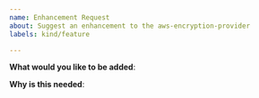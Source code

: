 ```yaml
---
name: Enhancement Request
about: Suggest an enhancement to the aws-encryption-provider
labels: kind/feature

---
```

<!-- Please only use this template for submitting enhancement requests -->

**What would you like to be added**:

**Why is this needed**:

